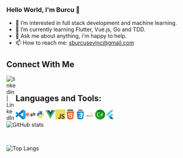 ### Hello World, I'm Burcu 👋

- 🔭 I’m interested in full stack development and machine learning.
- 🌱 I’m currently learning Flutter, Vue.js, Go and TDD.
- 💬 Ask me about anything, i'm happy to help.
- 📫 How to reach me: sburcusevinc@gmail.com

## Connect With Me
[<img align="left" alt="linkedin | LinkedIn" width="24px" src="https://raw.githubusercontent.com/peterthehan/peterthehan/master/assets/linkedin.svg" />][linkedin]


<br>

## Languages and Tools:

[<img align="left" alt="Visual Studio Code" width="26px" src="https://raw.githubusercontent.com/github/explore/80688e429a7d4ef2fca1e82350fe8e3517d3494d/topics/visual-studio-code/visual-studio-code.png" />][vsCode]
[<img align="left" alt="Git" width="26px" src="https://raw.githubusercontent.com/github/explore/80688e429a7d4ef2fca1e82350fe8e3517d3494d/topics/git/git.png" />][git]
[<img align="left" alt="Python" width="26px" src="https://raw.githubusercontent.com/github/explore/cebd63002168a05a6a642f309227eefeccd92950/topics/python/python.png" />][python]
[<img align="left" alt="Vue" width="26px" src="https://raw.githubusercontent.com/github/explore/cebd63002168a05a6a642f309227eefeccd92950/topics/vue/vue.png" />][vuejs]
[<img align="left" alt="Javascript" width="26px" src="https://raw.githubusercontent.com/github/explore/cebd63002168a05a6a642f309227eefeccd92950/topics/javascript/javascript.png" />][javascript]
[<img align="left" alt="html" width="26px" src="https://raw.githubusercontent.com/github/explore/cebd63002168a05a6a642f309227eefeccd92950/topics/html/html.png" />][html]
[<img align="left" alt="css" width="26px" src="https://raw.githubusercontent.com/github/explore/cebd63002168a05a6a642f309227eefeccd92950/topics/css/css.png" />][css]
[<img align="left" alt="mysql" width="26px" src="https://raw.githubusercontent.com/github/explore/cebd63002168a05a6a642f309227eefeccd92950/topics/mysql/mysql.png" />][mysql]
[<img align="left" alt="csharp" width="26px" src="https://raw.githubusercontent.com/github/explore/cebd63002168a05a6a642f309227eefeccd92950/topics/csharp/csharp.png" />][csharp]
[<img align="left" alt="flutter" width="26px" src="https://raw.githubusercontent.com/github/explore/cebd63002168a05a6a642f309227eefeccd92950/topics/flutter/flutter.png" />][csharp]

<br>

![GitHub stats](https://github-readme-stats.vercel.app/api?username=burcusevinc&show_icons=true&theme=tokyonight)

<br>

![Top Langs](https://github-readme-stats.vercel.app/api/top-langs/?username=burcusevinc&theme=tokyonight)


[vsCode]: https://code.visualstudio.com/
[git]: https://git-scm.com/
[python]: https://www.python.org/
[vuejs]: https://vuejs.org/
[javascript]: https://www.javascript.com/
[html]: https://html.com/
[css]: https://css-tricks.com/
[mysql]: https://www.mysql.com/
[csharp]: https://docs.microsoft.com/tr-tr/dotnet/csharp/
[flutter]: https://flutter.dev/?gclid=Cj0KCQiAip-PBhDVARIsAPP2xc2G5Ckb5-naL_TAY0AdFOmzHNI4ed-ByfRJ4cycKCbm_cZzZbwT94IaAvgBEALw_wcB&gclsrc=aw.ds
[linkedin]: https://tr.linkedin.com/in/burcusevinc

<br />
<br />
